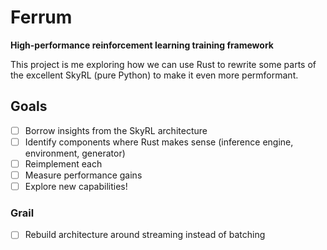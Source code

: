 # Ferrum

**High-performance reinforcement learning training framework**

This project is me exploring how we can use Rust to rewrite some parts of the excellent SkyRL (pure Python) to make it even more permformant.

## Goals

- [ ] Borrow insights from the SkyRL architecture 
- [ ] Identify components where Rust makes sense (inference engine, environment, generator)
- [ ] Reimplement each
- [ ] Measure performance gains
- [ ] Explore new capabilities!

### Grail
- [ ] Rebuild architecture around streaming instead of batching